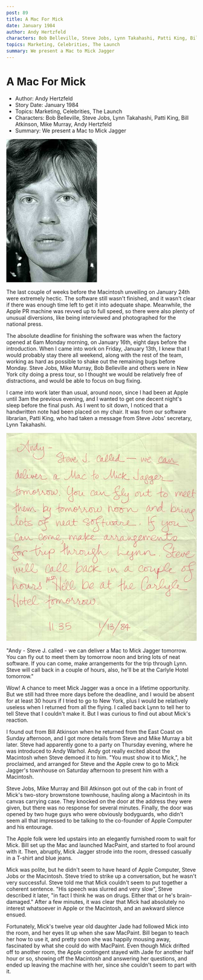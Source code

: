 ```yaml
---
post: 89
title: A Mac For Mick
date: January 1984
author: Andy Hertzfeld
characters: Bob Belleville, Steve Jobs, Lynn Takahashi, Patti King, Bill Atkinson, Mike Murray, Andy Hertzfeld
topics: Marketing, Celebrities, The Launch
summary: We present a Mac to Mick Jagger
---
```


# A Mac For Mick
* Author: Andy Hertzfeld
* Story Date: January 1984
* Topics: Marketing, Celebrities, The Launch
* Characters: Bob Belleville, Steve Jobs, Lynn Takahashi, Patti King, Bill Atkinson, Mike Murray, Andy Hertzfeld
* Summary: We present a Mac to Mick Jagger

![Mick Jagger](images/Macintosh/mick.jpg) 

The last couple of weeks before the Macintosh unveiling on January 24th were extremely hectic.  The software still wasn't finished, and it wasn't clear if there was enough time left to get it into adequate shape.  Meanwhile, the Apple PR machine was revved up to full speed, so there were also plenty of unusual diversions, like being interviewed and photographed for the national press.

The absolute deadline for finishing the software was when the factory opened at 6am Monday morning, on January 16th, eight days before the introduction.  When I came into work on Friday, January 13th, I knew that I would probably stay there all weekend, along with the rest of the team, working as hard as possible to shake out the remaining bugs before Monday.  Steve Jobs, Mike Murray, Bob Belleville and others were in New York city doing a press tour, so I thought we would be relatively free of distractions, and would be able to focus on bug fixing.

I came into work later than usual, around noon, since I had been at Apple until 3am the previous evening, and I wanted to get one decent night's sleep before the final push.  As I went to sit down, I noticed that a handwritten note had been placed on my chair.  It was from our software librarian, Patti King, who had taken a message from Steve Jobs' secretary, Lynn Takahashi.

![Actual Note about Mac for Mick Jagger](images/Macintosh/jagger_note.jpg)

"Andy -  Steve J. called - we can deliver a Mac to Mick Jagger tomorrow.  You can fly out to meet them by tomorrow noon and bring lots of neat software.  If you can come, make arrangements for the trip through Lynn. Steve will call back in a couple of hours, also, he'll be at the Carlyle Hotel tomorrow."

Wow! A chance to meet Mick Jagger was a once in a lifetime opportunity.  But we still had three more days before the deadline, and I would be absent for at least 30 hours if I tried to go to New York, plus I would be relatively useless when I returned from all the flying.  I called back Lynn to tell her to tell Steve that I couldn't make it.  But I was curious to find out about Mick's reaction.

I found out from Bill Atkinson when he returned from the East Coast on Sunday afternoon, and I got more details from Steve and Mike Murray a bit later.  Steve had apparently gone to a party on Thursday evening, where he was introduced to Andy Warhol.  Andy got really excited about the Macintosh when Steve demoed it to him.  "You must show it to Mick,", he proclaimed, and arranged for Steve and the Apple crew to go to Mick Jagger's townhouse on Saturday afternoon to present him with a Macintosh. 

Steve Jobs, Mike Murray and Bill Atkinson got out of the cab in front of Mick's two-story brownstone townhouse, hauling along a Macintosh in its canvas carrying case.   They knocked on the door at the address they were given, but there was no response for several minutes.  Finally, the door was opened by two huge guys who were obviously bodyguards, who didn't seem all that impressed to be talking to the co-founder of Apple Computer and his entourage.

The Apple folk were led upstairs into an elegantly furnished room to wait for Mick.  Bill set up the Mac and launched MacPaint, and started to fool around with it.  Then, abruptly, Mick Jagger strode into the room, dressed casually in a T-shirt and blue jeans.

Mick was polite, but he didn't seem to have heard of Apple Computer, Steve Jobs or the Macintosh.  Steve tried to strike up a conversation, but he wasn't very successful.  Steve told me that Mick couldn't seem to put together a coherent sentence.  "His speech was slurred and very slow", Steve described it later, "in fact I think he was on drugs.  Either that or he's brain-damaged."   After a few minutes, it was clear that Mick had absolutely no interest whatsoever in Apple or the Macintosh, and an awkward silence ensued.

Fortunately, Mick's twelve year old daughter Jade had followed Mick into the room, and her eyes lit up when she saw MacPaint.  Bill began to teach her how to use it, and pretty soon she was happily mousing away, fascinated by what she could do with MacPaint.  Even though Mick drifted off to another room, the Apple contingent stayed with Jade for another half hour or so, showing off the Macintosh and answering her questions, and ended up leaving the machine with her, since she couldn't seem to part with it.